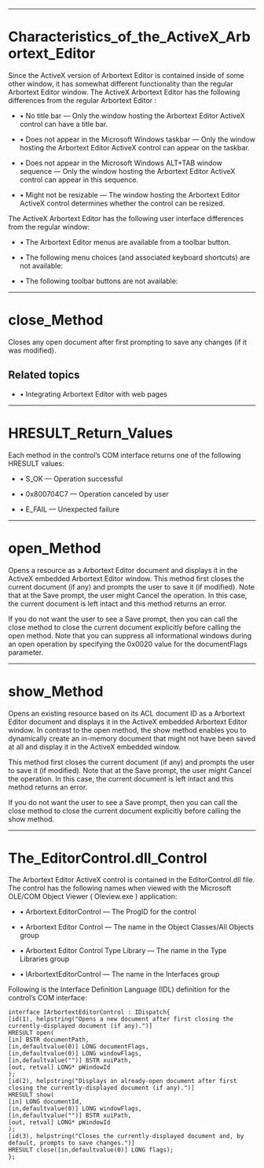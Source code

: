 

---

# Characteristics_of_the_ActiveX_Arbortext_Editor

Since the ActiveX version of Arbortext Editor is contained inside of some other window, it has somewhat different functionality than the regular Arbortext Editor window. The ActiveX Arbortext Editor has the following differences from the regular Arbortext Editor :

- • No title bar — Only the window hosting the Arbortext Editor ActiveX control can have a title bar.

- • Does not appear in the Microsoft Windows taskbar — Only the window hosting the Arbortext Editor ActiveX control can appear on the taskbar.

- • Does not appear in the Microsoft Windows ALT+TAB window sequence — Only the window hosting the Arbortext Editor ActiveX control can appear in this sequence.

- • Might not be resizable — The window hosting the Arbortext Editor ActiveX control determines whether the control can be resized.

The ActiveX Arbortext Editor has the following user interface differences from the regular window:

- • The Arbortext Editor menus are available from a toolbar button.

- • The following menu choices (and associated keyboard shortcuts) are not available:

- • The following toolbar buttons are not available:



---

# close_Method

Closes any open document after first prompting to save any changes (if it was modified).

## Related topics

- • Integrating Arbortext Editor with web pages



---

# HRESULT_Return_Values

Each method in the control’s COM interface returns one of the following HRESULT values:

- • S_OK — Operation successful

- • 0x800704C7 — Operation canceled by user

- • E_FAIL — Unexpected failure



---

# open_Method

Opens a resource as a Arbortext Editor document and displays it in the ActiveX embedded Arbortext Editor window. This method first closes the current document (if any) and prompts the user to save it (if modified). Note that at the Save prompt, the user might Cancel the operation. In this case, the current document is left intact and this method returns an error.

If you do not want the user to see a Save prompt, then you can call the close method to close the current document explicitly before calling the open method. Note that you can suppress all informational windows during an open operation by specifying the 0x0020 value for the documentFlags parameter.



---

# show_Method

Opens an existing resource based on its ACL document ID as a Arbortext Editor document and displays it in the ActiveX embedded Arbortext Editor window. In contrast to the open method, the show method enables you to dynamically create an in-memory document that might not have been saved at all and display it in the ActiveX embedded window.

This method first closes the current document (if any) and prompts the user to save it (if modified). Note that at the Save prompt, the user might Cancel the operation. In this case, the current document is left intact and this method returns an error.

If you do not want the user to see a Save prompt, then you can call the close method to close the current document explicitly before calling the show method.



---

# The_EditorControl.dll_Control

The Arbortext Editor ActiveX control is contained in the EditorControl.dll file. The control has the following names when viewed with the Microsoft OLE/COM Object Viewer ( Oleview.exe ) application:

- • Arbortext.EditorControl — The ProgID for the control

- • Arbortext Editor Control — The name in the Object Classes/All Objects group

- • Arbortext Editor Control Type Library — The name in the Type Libraries group

- • IArbortextEditorControl — The name in the Interfaces group

Following is the Interface Definition Language (IDL) definition for the control’s COM interface:

```
interface IArbortextEditorControl : IDispatch{
[id(1), helpstring("Opens a new document after first closing the currently-displayed document (if any).")]
HRESULT open(
[in] BSTR documentPath,
[in,defaultvalue(0)] LONG documentFlags,
[in,defaultvalue(0)] LONG windowFlags,
[in,defaultvalue("")] BSTR xuiPath,
[out, retval] LONG* pWindowId
);
[id(2), helpstring("Displays an already-open document after first closing the currently-displayed document (if any).")]
HRESULT show(
[in] LONG documentId,
[in,defaultvalue(0)] LONG windowFlags,
[in,defaultvalue("")] BSTR xuiPath,
[out, retval] LONG* pWindowId
);
[id(3), helpstring("Closes the currently-displayed document and, by default, prompts to save changes.")]
HRESULT close([in,defaultvalue(0)] LONG flags);
};
```